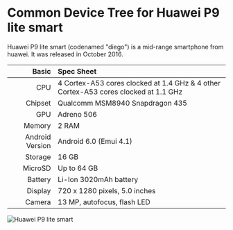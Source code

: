 Common Device Tree for Huawei P9 lite smart
==============================================

Huawei P9 lite smart (codenamed "diego") is a mid-range smartphone from huawei.
It was released in October 2016.

Basic   | Spec Sheet
-------:|:-------------------------
CPU     | 4 Cortex-A53 cores clocked at 1.4 GHz & 4 other Cortex-A53 cores clocked at 1.1 GHz
Chipset | Qualcomm MSM8940 Snapdragon 435
GPU     | Adreno 506
Memory  | 2 RAM
Android Version | Android 6.0 (Emui 4.1)
Storage | 16 GB
MicroSD | Up to 64 GB
Battery | Li-Ion 3020mAh battery
Display | 720 x 1280 pixels, 5.0 inches
Camera  | 13 MP, autofocus, flash LED


![Huawei P9 lite smart](https://consumer-img.huawei.com/content/dam/huawei-cbg-site/latam/co/mkt/pdp/phones/p9-lite-smart/gr3201702.jpg "Huawei P9 lite smart")
